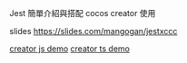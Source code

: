 Jest 簡單介紹與搭配 cocos creator 使用

slides https://slides.com/mangogan/jestxccc

[creator js demo](cocos_creator/js)
[creator ts demo](cocos_creator/ts)